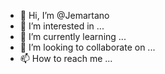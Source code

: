- 👋 Hi, I’m @Jemartano
- 👀 I’m interested in ...
- 🌱 I’m currently learning ...
- 💞️ I’m looking to collaborate on ...
- 📫 How to reach me ...

<!---
Jemartano/Jemartano is a ✨ special ✨ repository because its `README.md` (this file) appears on your GitHub profile.
You can click the Preview link to take a look at your changes.
--->
